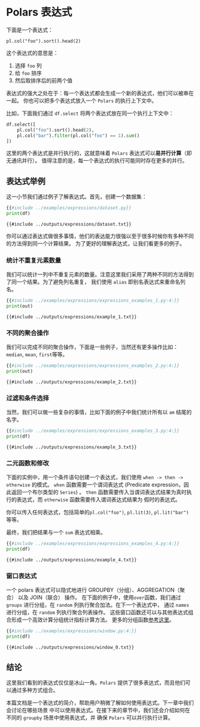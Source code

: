 # Polars 表达式

下面是一个表达式：

`pl.col("foo").sort().head(2)`

这个表达式的意思是：

1. 选择 `foo` 列
1. 给 `foo` 排序
1. 然后取排序后的前两个值

表达式的强大之处在于：每一个表达式都会生成一个新的表达式，他们可以被串在一起。
你也可以把多个表达式放入一个 `Polars` 的执行上下文中。

比如，下面我们通过 `df.select` 将两个表达式放在同一个执行上下文中：

```python
df.select([
    pl.col("foo").sort().head(2),
    pl.col("bar").filter(pl.col("foo") == 1).sum()
])
```

这里的两个表达式是并行执行的，这就意味着 `Polars` 表达式可以**易并行计算**（即无通讯并行）。
值得注意的是，每一个表达式的执行可能同时存在更多的并行。

## 表达式举例

这一小节我们通过例子了解表达式。首先，创建一个数据集：

```python
{{#include ../examples/expressions/dataset.py}}
print(df)
```

```text
{{#include ../outputs/expressions/dataset.txt}}
```

你可以通过表达式做很多事情，他们的表达能力很强以至于很多时候你有多种不同的方法得到同一个计算结果。
为了更好的理解表达式，让我们看更多的例子。

### 统计不重复元素数量

我们可以统计一列中不重复元素的数量。注意这里我们采用了两种不同的方法得到了同一个结果。为了避免列名重复，
我们使用 `alias` 即别名表达式来重命名列名。

```python
{{#include ../examples/expressions/expressions_examples_1.py:4:}}
print(out)
```

```text
{{#include ../outputs/expressions/example_1.txt}}
```

### 不同的聚合操作

我们可以完成不同的聚合操作，下面是一些例子，当然还有更多操作比如：`median`, `mean`, `first`等等。

```python
{{#include ../examples/expressions/expressions_examples_2.py:4:}}
print(out)
```

```text
{{#include ../outputs/expressions/example_2.txt}}
```

### 过滤和条件选择

当然，我们可以做一些复杂的事情，比如下面的例子中我们统计所有以 `am` 结尾的名字。

```python
{{#include ../examples/expressions/expressions_examples_3.py:4:}}
print(df)
```

```text
{{#include ../outputs/expressions/example_3.txt}}
```

### 二元函数和修改

下面的实例中，用一个条件语句创建一个表达式，我们使用 `when -> then -> otherwise` 的模式。
`when` 函数需要一个谓词表达式 (Predicate expression，因此返回一个布尔类型的 `Series`) 。
`then` 函数需要传入当谓词表达式结果为真时执行的表达式，而 `otherwise` 函数需要传入谓词表达式结果为
假时的表达式。

你可以传入任何表达式，包括简单的`pl.col("foo")`, `pl.lit(3)`, `pl.lit("bar")`等等。

最终，我们把结果与一个 `sum` 表达式相乘。

```python
{{#include ../examples/expressions/expressions_examples_4.py:4:}}
print(df)
```

```text
{{#include ../outputs/expressions/example_4.txt}}
```

### 窗口表达式

一个 polars 表达式可以隐式地进行 GROUPBY（分组）、AGGREGATION（聚合） 以及 JOIN（联合） 操作。
在下面的例子中，使用`over`函数，我们通过 `groups` 进行分组，在 `random` 列执行聚合加法。在下一个表达式中，
通过 `names` 进行分组，在 `random` 列执行聚合列表操作。
这些窗口函数还可以与其他表达式组合形成一个高效计算分组统计指标计算方法。
更多的分组函数[参考这里](POLARS_PY_REF_GUIDE/expression.html#aggregation)。

```python
{{#include ../examples/expressions/window.py:4:}}
print(df)
```

```text
{{#include ../outputs/expressions/window_0.txt}}
```

## 结论

这里我们看到的表达式仅仅是冰山一角。`Polars` 提供了很多表达式，而且他们可以通过多种方式组合。

本篇文档是一个表达式的简介，帮助用户稍微了解如何使用表达式。下一章中我们会讨论在哪些场景
中可以使用表达式。在接下来的章节中，我们还会介绍如何在不同的 `groupby` 场景中使用表达式，并
确保 `Polars` 可以并行执行计算。
